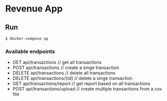 # Revenue App

## Run

```bash
$ docker-compose up
```

### Available endpoints

- GET api/transactions // get all transactions
- POST api/transactions // create a singe transaction
- DELETE api/transactions // delete all transactions
- DELETE api/transactions/{id} // delete a singe transaction
- GET api/transactions/report // get report based on all transactions
- POST api/transactions/upload // create multiple transactions from a csv file
